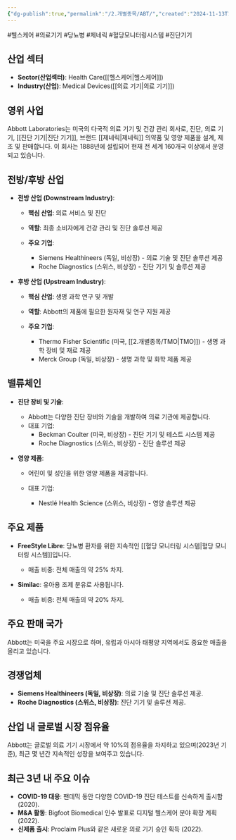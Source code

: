 ```yaml
---
{"dg-publish":true,"permalink":"/2.개별종목/ABT/","created":"2024-11-13T16:56:03.579+09:00","updated":"2025-06-03T20:05:57.378+09:00"}
---
```


#헬스케어 #의료기기 #당뇨병 #제네릭 #혈당모니터링시스템 #진단기기 

## 산업 섹터

- **Sector(산업섹터)**: Health Care([[헬스케어\|헬스케어]])
- **Industry(산업)**: Medical Devices([[의료 기기\|의료 기기]])

## 영위 사업

Abbott Laboratories는 미국의 다국적 의료 기기 및 건강 관리 회사로, 진단, 의료 기기, [[진단 기기\|진단 기기]], 브랜드 [[제네릭\|제네릭]] 의약품 및 영양 제품을 설계, 제조 및 판매합니다. 이 회사는 1888년에 설립되어 현재 전 세계 160개국 이상에서 운영되고 있습니다.

## 전방/후방 산업

- **전방 산업 (Downstream Industry)**:
    
    - **핵심 산업**: 의료 서비스 및 진단
    - **역할**: 최종 소비자에게 건강 관리 및 진단 솔루션 제공
    - **주요 기업**:
        
        - Siemens Healthineers (독일, 비상장) - 의료 기술 및 진단 솔루션 제공
        - Roche Diagnostics (스위스, 비상장) - 진단 기기 및 솔루션 제공
        
    
- **후방 산업 (Upstream Industry)**:
    
    - **핵심 산업**: 생명 과학 연구 및 개발
    - **역할**: Abbott의 제품에 필요한 원자재 및 연구 지원 제공
    - **주요 기업**:
        
        - Thermo Fisher Scientific (미국, [[2.개별종목/TMO\|TMO]]) - 생명 과학 장비 및 재료 제공
        - Merck Group (독일, 비상장) - 생명 과학 및 화학 제품 제공
        
    

## 밸류체인

- **진단 장비 및 기술**:
    
    - Abbott는 다양한 진단 장비와 기술을 개발하여 의료 기관에 제공합니다.
    - 대표 기업:
        - Beckman Coulter (미국, 비상장) - 진단 기기 및 테스트 시스템 제공
        - Roche Diagnostics (스위스, 비상장) - 진단 솔루션 제공
- **영양 제품**:
    
    - 어린이 및 성인을 위한 영양 제품을 제공합니다.
    - 대표 기업:
        
        - Nestlé Health Science (스위스, 비상장) - 영양 솔루션 제공

## 주요 제품

- **FreeStyle Libre**: 당뇨병 환자를 위한 지속적인 [[혈당 모니터링 시스템\|혈당 모니터링 시스템]]입니다.
    
    - 매출 비중: 전체 매출의 약 25% 차지.
    
- **Similac**: 유아용 조제 분유로 사용됩니다.
    
    - 매출 비중: 전체 매출의 약 20% 차지.
    

## 주요 판매 국가

Abbott는 미국을 주요 시장으로 하며, 유럽과 아시아 태평양 지역에서도 중요한 매출을 올리고 있습니다.

## 경쟁업체

- **Siemens Healthineers (독일, 비상장)**: 의료 기술 및 진단 솔루션 제공.
- **Roche Diagnostics (스위스, 비상장)**: 진단 기기 및 솔루션 제공.

## 산업 내 글로벌 시장 점유율

Abbott는 글로벌 의료 기기 시장에서 약 10%의 점유율을 차지하고 있으며(2023년 기준), 최근 몇 년간 지속적인 성장을 보여주고 있습니다.

## 최근 3년 내 주요 이슈

- **COVID-19 대응**: 팬데믹 동안 다양한 COVID-19 진단 테스트를 신속하게 출시함 (2020).
- **M&A 활동**: Bigfoot Biomedical 인수 발표로 디지털 헬스케어 분야 확장 계획 (2022).
- **신제품 출시**: Proclaim Plus와 같은 새로운 의료 기기 승인 획득 (2022).